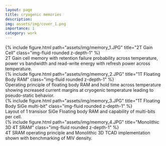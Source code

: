 ```yaml
---
layout: page
title: cryogenic memories
description: 
img: assets/img/cover_1.png
importance: 1
category: work
---
```


<div class="row">
    <div class="col-sm mt-3 mt-md-0">
        {% include figure.html path="assets/img/memory_1.JPG" title="2T Gain Cell" class="img-fluid rounded z-depth-1" %}
    </div>
</div>
<div class="caption">
    2T Gain cell memory with retention failure probability across temperature, power vs bandwidth and read-write energy with refresh power across temperature.
</div>


<div class="row">
    <div class="col-sm mt-3 mt-md-0">
        {% include figure.html path="assets/img/memory_2.JPG" title="1T Floating Body RAM" class="img-fluid rounded z-depth-1" %}
    </div>
</div>
<div class="caption">
    Operating principle of floating body RAM and hold time across temperature showing increased current margins at cryogenic temperature leading to pseudo-static behavior. 
</div>

<div class="row">
    <div class="col-sm mt-3 mt-md-0">
        {% include figure.html path="assets/img/memory_3.JPG" title="1T Floating Body SiGe multi-bit" class="img-fluid rounded z-depth-1" %}
    </div>
</div>
<div class="caption">
    Layout of 1 transisor SiGe Floating body RAM and capability of multi-bits per cell.
</div>

<div class="row">
    <div class="col-sm mt-3 mt-md-0">
        {% include figure.html path="assets/img/memory_4.JPG" title="Monolithic 3D 4T SRAM" class="img-fluid rounded z-depth-1" %}
    </div>
</div>
<div class="caption">
    4T SRAM operating principle and Monolithic 3D TCAD implementation shown with benchmarking of MIV density.
</div>

